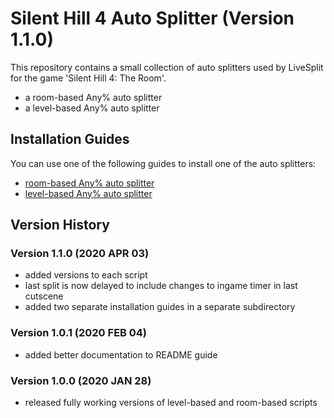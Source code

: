 # Silent Hill 4 Auto Splitter (Version 1.1.0)

This repository contains a small collection of auto splitters used by LiveSplit
for the game 'Silent Hill 4: The Room'.

* a room-based Any% auto splitter
* a level-based Any% auto splitter


## Installation Guides

You can use one of the following guides to install one of the auto splitters:

* [room-based Any% auto splitter](./docs/rooms_setup.md)
* [level-based Any% auto splitter](./docs/levels_setup.md)


## Version History

### Version 1.1.0 (2020 APR 03)

- added versions to each script
- last split is now delayed to include changes to ingame timer in last cutscene
- added two separate installation guides in a separate subdirectory

### Version 1.0.1 (2020 FEB 04)

- added better documentation to README guide

### Version 1.0.0 (2020 JAN 28)

- released fully working versions of level-based and room-based scripts
